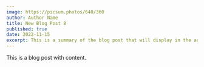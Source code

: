 ```yaml
---
image: https://picsum.photos/640/360
author: Author Name
title: New Blog Post 8
published: true
date: 2022-11-15
excerpt: This is a summary of the blog post that will display in the article list.
---
```


This is a blog post with content.